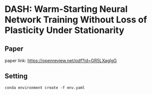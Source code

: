 # DASH: Warm-Starting Neural Network Training Without Loss of Plasticity Under Stationarity

## Paper
paper link: https://openreview.net/pdf?id=GR5LXaglgG

## Setting
~~~
conda environment create -f env.yaml
~~~
